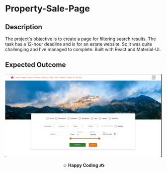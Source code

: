 # Property-Sale-Page

## Description

The project's objective is to create a page for filtering search results. The task has a 12-hour deadline and is for an estate website. So it was quite challenging and I've managed to complete. Built with React and Material-UI.

## Expected Outcome

**<div align="center">![Project Snapshot](snap.png)</div>**

**<p align="center">&#9786; Happy Coding &#9997;</p>**